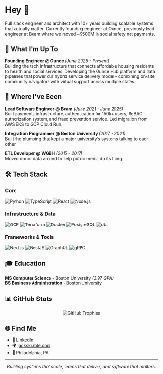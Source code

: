 # Hey 👋

Full stack engineer and architect with 10+ years building scalable systems that actually matter. Currently founding engineer at Ounce, previously lead engineer at Beam where we moved ~$500M in social safety net payments.

## 🚀 What I'm Up To

**Founding Engineer @ Ounce** *(June 2025 - Present)*  
Building the tech infrastructure that connects affordable housing residents to health and social services. Developing the Ounce Hub platform and data pipelines that power our hybrid service delivery model - combining on-site community navigators with virtual support across multiple states.

## 💼 Where I've Been

**Lead Software Engineer @ Beam** *(June 2021 - June 2025)*  
Built payments infrastructure, authentication for 150k+ users, ReBAC authorization system, and fraud prevention service. Led migration from AWS EKS to GCP Cloud Run.

**Integration Programmer @ Boston University** *(2017 - 2021)*  
Built the plumbing that kept a major university's systems talking to each other.

**ETL Developer @ WGBH** *(2015 - 2017)*  
Moved donor data around to help public media do its thing.

## 🛠️ Tech Stack

### Core
![Python](https://img.shields.io/badge/Python-3776AB?style=for-the-badge&logo=python&logoColor=white)
![TypeScript](https://img.shields.io/badge/TypeScript-007ACC?style=for-the-badge&logo=typescript&logoColor=white)
![React](https://img.shields.io/badge/React-20232A?style=for-the-badge&logo=react&logoColor=61DAFB)
![Node.js](https://img.shields.io/badge/Node.js-43853D?style=for-the-badge&logo=node.js&logoColor=white)

### Infrastructure & Data
![GCP](https://img.shields.io/badge/Google_Cloud-4285F4?style=for-the-badge&logo=google-cloud&logoColor=white)
![Terraform](https://img.shields.io/badge/Terraform-623CE4?style=for-the-badge&logo=terraform&logoColor=white)
![Docker](https://img.shields.io/badge/Docker-2496ED?style=for-the-badge&logo=docker&logoColor=white)
![PostgreSQL](https://img.shields.io/badge/PostgreSQL-316192?style=for-the-badge&logo=postgresql&logoColor=white)
![dbt](https://img.shields.io/badge/dbt-FF6E4A?style=for-the-badge&logo=dbt&logoColor=white)

### Frameworks & Tools
![Next.js](https://img.shields.io/badge/Next.js-000000?style=for-the-badge&logo=next.js&logoColor=white)
![NestJS](https://img.shields.io/badge/NestJS-E0234E?style=for-the-badge&logo=nestjs&logoColor=white)
![GraphQL](https://img.shields.io/badge/GraphQL-E10098?style=for-the-badge&logo=graphql&logoColor=white)
![gRPC](https://img.shields.io/badge/gRPC-4285F4?style=for-the-badge&logo=google&logoColor=white)

## 🎓 Education

**MS Computer Science** - Boston University *(3.97 GPA)*  
**BS Business Administration** - Boston University

## 📊 GitHub Stats

<p align="center">
  <img src="https://github-profile-trophy.vercel.app/?username=jskrable&theme=onedark&row=1&column=6" alt="GitHub Trophies" />
</p>


## 🌐 Find Me

- 💼 [LinkedIn](https://www.linkedin.com/in/jskrable)
- 🌍 [jackskrable.com](http://jackskrable.com)
- 📍 Philadelphia, PA

---

<p align="center">
  <i>Building systems that scale, teams that deliver, and software that matters.</i>
</p>
